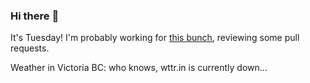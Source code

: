 ### Hi there :wave:

It's Tuesday! I'm probably working for [this bunch](https://github.com/kohofinancial), reviewing some pull requests.

Weather in Victoria BC: who knows, wttr.in is currently down...
